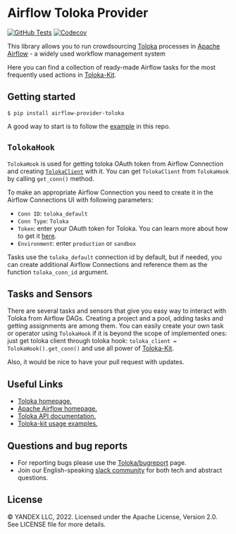 # Airflow Toloka Provider

[![GitHub Tests](https://github.com/Toloka/airflow-provider-toloka/workflows/Tests/badge.svg?branch=main)](//github.com/Toloka/airflow-provider-toloka/actions?query=workflow:Tests)
[![Codecov][codecov_badge]][codecov_link]

[codecov_badge]: https://codecov.io/gh/Toloka/airflow-provider-toloka/branch/main/graph/badge.svg
[codecov_link]: https://codecov.io/gh/Toloka/airflow-provider-toloka

This library allows you to run crowdsourcing [Toloka](https://toloka.ai/) processes in [Apache Airflow](https://airflow.apache.org/) - a widely used workflow management system

Here you can find a collection of ready-made Airflow tasks for the most frequently used actions in [Toloka-Kit](https://github.com/Toloka/toloka-kit).

Getting started
--------------
```
$ pip install airflow-provider-toloka
```

A good way to start is to follow the [example](https://github.com/Toloka/airflow-provider-toloka/blob/main/toloka_provider/example_dags/text_classification.ipynb) in this repo.

`TolokaHook`
--------------
`TolokaHook` is used for getting toloka OAuth token from Airflow Connection and creating [`TolokaClient`](https://toloka.ai/en/docs/toloka-kit/reference/toloka.client.TolokaClient) with it. 
You can get `TolokaClient` from `TolokaHook` by calling `get_conn()` method.

To make an appropriate Airflow Connection you need to create it in the Airflow Connections UI with following parameters:

* `Conn ID`: `toloka_default`
* `Conn Type`: `Toloka`
* `Token`: enter your OAuth token for Toloka.
        You can learn more about how to get it [here](https://toloka.ai/docs/api/concepts/access.html#access__token).
* `Environment`: enter `production` or `sandbox`

Tasks use the `toloka_default` connection id by default, but
if needed, you can create additional Airflow Connections and reference them
as the function `toloka_conn_id` argument.

Tasks and Sensors
--------------
There are several tasks and sensors that give you easy way to interact with Toloka from Airflow DAGs.
Creating a project and a pool, adding tasks and getting assignments are among them.
You can easily create your own task or operator using `TolokaHook` if it is beyond the scope of implemented ones: 
just get toloka client through toloka hook: `toloka_client = TolokaHook().get_conn()` and 
use all power of [Toloka-Kit](https://github.com/Toloka/toloka-kit).

Also, it would be nice to have your pull request with updates.

Useful Links
--------------
- [Toloka homepage.](https://toloka.ai/)
- [Apache Airflow homepage.](https://airflow.apache.org/)
- [Toloka API documentation.](https://yandex.com/dev/toloka/doc/concepts/about.html?lang=en)
- [Toloka-kit usage examples.](https://github.com/Toloka/toloka-kit/tree/main/examples#toloka-kit-usage-examples)

Questions and bug reports
--------------
* For reporting bugs please use the [Toloka/bugreport](https://github.com/Toloka/airflow-provider-toloka/issues) page.
* Join our English-speaking [slack community](https://toloka.ai/community) for both tech and abstract questions.

License
-------
© YANDEX LLC, 2022. Licensed under the Apache License, Version 2.0. See LICENSE file for more details.
